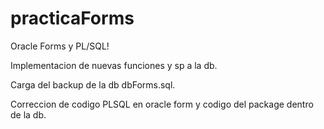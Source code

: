 # practicaForms
Oracle Forms y PL/SQL!

Implementacion de nuevas funciones y sp a la db.

Carga del backup de la db dbForms.sql.

Correccion de codigo PLSQL en oracle form y codigo del package dentro de la db.